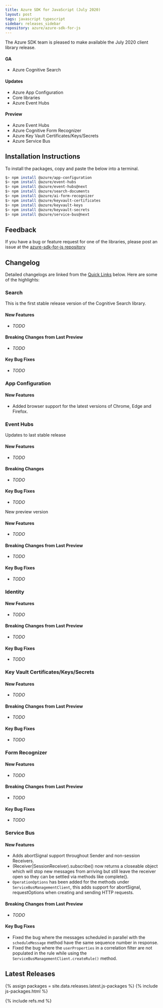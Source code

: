 ```yaml
---
title: Azure SDK for JavaScript (July 2020)
layout: post
tags: javascript typescript
sidebar: releases_sidebar
repository: azure/azure-sdk-for-js
---
```


The Azure SDK team is pleased to make available the July 2020 client library release.

#### GA

- Azure Cognitive Search

#### Updates

- Azure App Configuration
- Core libraries
- Azure Event Hubs

#### Preview

- Azure Event Hubs
- Azure Cognitive Form Recognizer
- Azure Key Vault Certificates/Keys/Secrets
- Azure Service Bus

## Installation Instructions

To install the packages, copy and paste the below into a terminal.

```bash
$> npm install @azure/app-configuration
$> npm install @azure/event-hubs
$> npm install @azure/event-hubs@next
$> npm install @azure/search-documents
$> npm install @azure/ai-form-recognizer
$> npm install @azure/keyvault-certificates
$> npm install @azure/keyvault-keys
$> npm install @azure/keyvault-secrets
$> npm install @azure/service-bus@next
```

## Feedback

If you have a bug or feature request for one of the libraries, please post an issue at the [azure-sdk-for-js repository](https://github.com/azure/azure-sdk-for-js/issues)

## Changelog

Detailed changelogs are linked from the [Quick Links](#quick-links) below. Here are some of the highlights:

### Search

This is the first stable release version of the Cognitive Search library.

#### New Features

- *TODO*

#### Breaking Changes from Last Preview

- *TODO*

#### Key Bug Fixes

- *TODO*

### App Configuration

#### New Features

- Added browser support for the latest versions of Chrome, Edge and Firefox.

### Event Hubs

Updates to last stable release

#### New Features

- *TODO*

#### Breaking Changes

- *TODO*

#### Key Bug Fixes

- *TODO*

New preview version

#### New Features

- *TODO*

#### Breaking Changes from Last Preview

- *TODO*

#### Key Bug Fixes

- *TODO*

### Identity

#### New Features

- *TODO*

#### Breaking Changes from Last Preview

- *TODO*

#### Key Bug Fixes

- *TODO*

### Key Vault Certificates/Keys/Secrets

#### New Features

- *TODO*

#### Breaking Changes from Last Preview

- *TODO*

#### Key Bug Fixes

- *TODO*

### Form Recognizer

#### New Features

- *TODO*

#### Breaking Changes from Last Preview

- *TODO*

#### Key Bug Fixes

- *TODO*

### Service Bus

#### New Features

- Adds abortSignal support throughout Sender and non-session Receivers.
- (Receiver|SessionReceiver).subscribe() now returns a closeable object which will stop new messages from arriving but still leave the receiver open so they can be settled via methods like complete().
- `OperationOptions` has been added for the methods under `ServiceBusManagementClient`, this adds support for abortSignal, requestOptions when creating and sending HTTP requests.

#### Breaking Changes from Last Preview

- *TODO*

#### Key Bug Fixes

- Fixed the bug where the messages scheduled in parallel with the `scheduleMessage` method have the same sequence number in response.
- Fixed the bug where the `userProperties` in a correlation filter are not populated in the rule while using the `ServiceBusManagementClient.createRule()` method.

## Latest Releases

{% assign packages = site.data.releases.latest.js-packages %}
{% include js-packages.html %}

{% include refs.md %}
